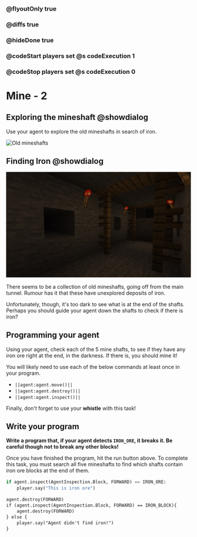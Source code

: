 ### @flyoutOnly true
### @diffs true
### @hideDone true
### @codeStart players set @s codeExecution 1
### @codeStop players set @s codeExecution 0

# Mine - 2

## Exploring the mineshaft @showdialog

Use your agent to explore the old mineshafts in search of iron.

![Old mineshafts](https://raw.githubusercontent.com/CausewayDigital/Minecraft-EE-MakeCode/refs/heads/master/tutorials/python-islands/island-2/mine/mine_2.gif)

## Finding Iron @showdialog

![Dark mineshaft](https://raw.githubusercontent.com/CausewayDigital/Minecraft-EE-MakeCode/refs/heads/master/tutorials/python-islands/island-2/mine/dark_mine.jpg)

There seems to be a collection of old mineshafts, going off from the main tunnel. Rumour has it that these have unexplored deposits of iron.

Unfortunately, though, it's too dark to see what is at the end of the shafts. Perhaps you should guide your agent down the shafts to check if there is iron?

## Programming your agent

Using your agent, check each of the 5 mine shafts, to see if they have any iron ore right at the end, in the darkness. If there is, you should mine it!

You will likely need to use each of the below commands at least once in your program.

- ``||agent:agent.move()||``
- ``||agent:agent.destroy()||``
- ``||agent:agent.inspect()||``

Finally, don't forget to use your **whistle** with this task!

## Write your program
**Write a program that, if your agent detects `IRON_ORE`, it breaks it. Be careful though not to break any other blocks!**

Once you have finished the program, hit the run button above. To complete this task, you must search all five mineshafts to find which shafts contain iron ore blocks at the end of them.

```python
if agent.inspect(AgentInspection.Block, FORWARD) == IRON_ORE:
    player.say("This is iron ore")
```
```ghost
agent.destroy(FORWARD)
if (agent.inspect(AgentInspection.Block, FORWARD) == IRON_BLOCK){
    agent.destroy(FORWARD)
} else {
    player.say("Agent didn't find iron!")
}
```
